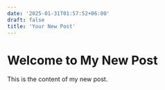 ```yaml
---
date: '2025-01-31T01:57:52+06:00'
draft: false
title: 'Your New Post'
---
```

# Welcome to My New Post
This is the content of my new post.